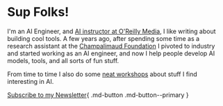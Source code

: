 # Sup Folks!

I'm an AI Engineer, and [AI instructor at O'Reilly Media](https://learning.oreilly.com/live-events/getting-started-with-langgraph/0642572005882/), I like writing about building cool tools. 
A few years ago, after spending some time as a research assistant at the [Champalimaud Foundation](https://www.fchampalimaud.org/) I pivoted to industry and started working as an AI engineer, and now I help people develop AI models, tools, and all sorts of fun stuff.

From time to time I also do some [neat workshops](https://odsc.com/blog/speaker/lucas-soares/) about stuff I find interesting in AI.

[Subscribe to my Newsletter](https://automata-learning-lab.kit.com/ccd5287996){ .md-button .md-button--primary }
